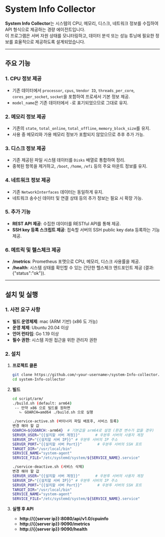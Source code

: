 # System Info Collector

**System Info Collector**는 시스템의 CPU, 메모리, 디스크, 네트워크 정보를 수집하여 API 형식으로 제공하는 경량 에이전트입니다.  
이 프로그램은 서버 자원 상태를 모니터링하고, 데이터 분석 또는 성능 튜닝에 필요한 정보를 효율적으로 제공하도록 설계되었습니다.

---

## 주요 기능

<!-- - **CPU 정보**: 프로세서 이름, 코어 수, 클럭 속도, 캐시 크기 등을 수집.
- **메모리 정보**: 총 메모리, 사용 메모리, 사용 가능한 메모리, 스왑 메모리 등.
- **디스크 정보**: 디스크 사용량, 가용 공간, 마운트 정보, 읽기/쓰기 속도 등.
- **네트워크 정보**: 네트워크 인터페이스, 송수신 데이터, 연결 상태 등. -->

### 1. CPU 정보 제공

- 기존 데이터에서 `processor`, `cpus`, `Vendor ID`, `threads_per_core`, `cores_per_socket`, `socket`을 포함하여 프로세서 기본 정보 제공.
- `model_name`은 기존 데이터에서 `-`로 표기되었으므로 그대로 유지.

### 2. 메모리 정보 제공

- 기존의 `state`, `total_online`, `total_offline`, `memory_block_size`를 유지.
- 사용 중 메모리와 가용 메모리 정보가 포함되지 않았으므로 추후 추가 가능.

### 3. 디스크 정보 제공

- 기존 제공된 파일 시스템 데이터를 `Disks` 배열로 통합하여 정리.
- 중복된 항목을 제거하고, `/boot`, `/home`, `/efi` 등의 주요 마운트 정보를 유지.

### 4. 네트워크 정보 제공

- 기존 `NetworkInterfaces` 데이터는 동일하게 유지.
- 네트워크 송수신 데이터 및 연결 상태 등의 추가 정보는 필요 시 확장 가능.

### 5. 추가 기능

- **REST API 제공**: 수집한 데이터를 RESTful API를 통해 제공.
- **SSH key 등록 스크립트 제공**: 접속할 서버의 SSH public key data 등록하는 기능 제공.

### 6. 메트릭 및 헬스체크 제공

- **/metrics**: Prometheus 포맷으로 CPU, 메모리, 디스크 사용률을 제공.
- **/health**: 시스템 상태를 확인할 수 있는 간단한 헬스체크 엔드포인트 제공 (결과: {"status":"ok"}).

---

## 설치 및 실행

### 1. **사전 요구 사항**

- **빌드 운영체제**: mac (ARM 기반) (x86 도 가능)
- **운영 체제**: Ubuntu 20.04 이상
- **언어 런타임**: Go 1.19 이상
- **필수 권한**: 시스템 자원 접근을 위한 관리자 권한

### 2. **설치**

1. **프로젝트 클론**

   ```bash
   git clone https://github.com/<your-username>/system-Info-collector.git
   cd system-Info-collector
   ```

2. **빌드**

   ```bash
   cd script/arm/
   ./build.sh (default: arm64)
    -- 만약 x86 으로 빌드를 원하면
      ㄴ GOARCH=amd64 ./build.sh 으로 실행

   ./service-active.sh (바이너리 파일 배포후, 서비스 등록)
   변경 해야 할 값
   GOARCH=${GOARCH:-arm64}  # 기본값을 arm64로 설정 (환경 변수가 없을 경우)
   SERVER_USER="{{설치할 서버 계정}}"       # 우분투 서버의 사용자 계정
   SERVER_IP="{{설치할 서버 IP}}" # 우분투 서버의 IP 주소
   SERVER_PORT="{{설치할 서버 Port}}"       # 우분투 서버의 SSH 포트
   TARGET_DIR="/usr/local/bin"
   SERVICE_NAME="system-agent"
   SERVICE_FILE="/etc/systemd/system/${SERVICE_NAME}.service"

   ./service-deactive.sh (서비스 삭제)
   변경 해야 할 값
   SERVER_USER="{{설치할 서버 계정}}"       # 우분투 서버의 사용자 계정
   SERVER_IP="{{설치할 서버 IP}}" # 우분투 서버의 IP 주소
   SERVER_PORT="{{설치할 서버 Port}}"       # 우분투 서버의 SSH 포트
   TARGET_DIR="/usr/local/bin"
   SERVICE_NAME="system-agent"
   SERVICE_FILE="/etc/systemd/system/${SERVICE_NAME}.service"
   ```

3. **실행 후 API**
   - **http://{{server ip}}:8080/api/v1.0/cpuinfo**
   - **http://{{server ip}}:9090/metrics**
   - **http://{{server ip}}:9090/health**
